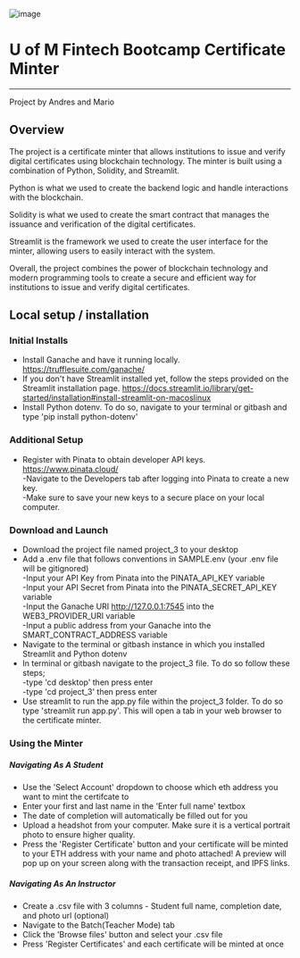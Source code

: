 ![image](https://user-images.githubusercontent.com/114365472/229661819-b3fbbd7a-5744-4077-8312-368c102d758b.png)


# U of M Fintech Bootcamp Certificate Minter
___
Project by Andres and Mario
## Overview
The project is a certificate minter that allows institutions to issue and verify digital certificates using blockchain technology. The minter is built using a combination of Python, Solidity, and Streamlit.

Python is what we used to create the backend logic and handle interactions with the blockchain.

Solidity is what we used to create the smart contract that manages the issuance and verification of the digital certificates.

Streamlit is the framework we used to create the user interface for the minter, allowing users to easily interact with the system.

Overall, the project combines the power of blockchain technology and modern programming tools to create a secure and efficient way for institutions to issue and verify digital certificates.



## Local setup / installation
### Initial Installs
* Install Ganache and have it running locally. https://trufflesuite.com/ganache/
* If you don't have Streamlit installed yet, follow the steps provided on the Streamlit installation page. https://docs.streamlit.io/library/get-started/installation#install-streamlit-on-macoslinux
* Install Python dotenv. To do so, navigate to your terminal or gitbash and type 'pip install python-dotenv'

### Additional Setup
* Register with Pinata to obtain developer API keys. https://www.pinata.cloud/  
    -Navigate to the Developers tab after logging into Pinata to create a new key.  
    -Make sure to save your new keys to a secure place on your local computer.
    
### Download and Launch
* Download the project file named project_3 to your desktop
* Add a .env file that follows conventions in SAMPLE.env (your .env file will be gitignored)  
    -Input your API Key from Pinata into the PINATA_API_KEY variable  
    -Input your API Secret from Pinata into the PINATA_SECRET_API_KEY variable  
    -Input the Ganache URI http://127.0.0.1:7545 into the WEB3_PROVIDER_URI variable  
    -Input a public address from your Ganache into the SMART_CONTRACT_ADDRESS variable
* Navigate to the terminal or gitbash instance in which you installed Streamlit and Python dotenv
* In terminal or gitbash navigate to the project_3 file. To do so follow these steps;  
    -type 'cd desktop' then press enter  
    -type 'cd project_3' then press enter
* Use streamlit to run the app.py file within the project_3 folder. To do so type 'streamlit run app.py'. This will open a tab in your web browser to the certificate minter.

### Using the Minter
##### Navigating As A Student
* Use the 'Select Account' dropdown to choose which eth address you want to mint the certifcate to
* Enter your first and last name in the 'Enter full name' textbox
* The date of completion will automatically be filled out for you
* Upload a headshot from your computer. Make sure it is a vertical portrait photo to ensure higher quality.
* Press the 'Register Certificate' button and your certificate will be minted to your ETH address with your name and photo attached! A preview will pop up on your screen along with the transaction receipt, and IPFS links. 

##### Navigating As An Instructor
* Create a .csv file with 3 columns - Student full name, completion date, and photo url (optional)
* Navigate to the Batch(Teacher Mode) tab
* Click the 'Browse files' button and select your .csv file
* Press 'Register Certificates' and each certificate will be minted at once
